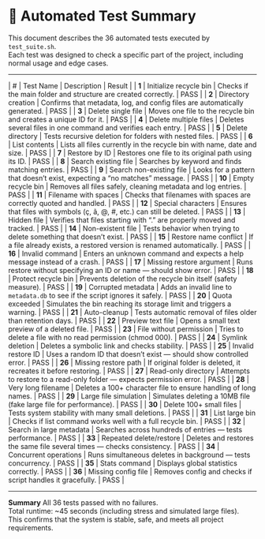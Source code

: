 # 🧪 Automated Test Summary

This document describes the 36 automated tests executed by `test_suite.sh`.  
Each test was designed to check a specific part of the project, including normal usage and edge cases.

---

| # | Test Name | Description | Result |
| **1** | Initialize recycle bin | Checks if the main folder and structure are created correctly. | PASS |
| **2** | Directory creation | Confirms that metadata, log, and config files are automatically generated. | PASS |
| **3** | Delete single file | Moves one file to the recycle bin and creates a unique ID for it. | PASS |
| **4** | Delete multiple files | Deletes several files in one command and verifies each entry. | PASS |
| **5** | Delete directory | Tests recursive deletion for folders with nested files. | PASS |
| **6** | List contents | Lists all files currently in the recycle bin with name, date and size. | PASS |
| **7** | Restore by ID | Restores one file to its original path using its ID. | PASS |
| **8** | Search existing file | Searches by keyword and finds matching entries. | PASS |
| **9** | Search non-existing file | Looks for a pattern that doesn’t exist, expecting a “no matches” message. | PASS |
| **10** | Empty recycle bin | Removes all files safely, cleaning metadata and log entries. | PASS |
| **11** | Filename with spaces | Checks that filenames with spaces are correctly quoted and handled. | PASS |
| **12** | Special characters | Ensures that files with symbols (ç, ã, @, #, etc.) can still be deleted. | PASS |
| **13** | Hidden file | Verifies that files starting with “.” are properly moved and tracked. | PASS |
| **14** | Non-existent file | Tests behavior when trying to delete something that doesn’t exist. | PASS |
| **15** | Restore name conflict | If a file already exists, a restored version is renamed automatically. | PASS |
| **16** | Invalid command | Enters an unknown command and expects a help message instead of a crash. | PASS |
| **17** | Missing restore argument | Runs restore without specifying an ID or name — should show error. | PASS |
| **18** | Protect recycle bin | Prevents deletion of the recycle bin itself (safety measure). | PASS |
| **19** | Corrupted metadata | Adds an invalid line to `metadata.db` to see if the script ignores it safely. | PASS |
| **20** | Quota exceeded | Simulates the bin reaching its storage limit and triggers a warning. | PASS |
| **21** | Auto-cleanup | Tests automatic removal of files older than retention days. | PASS |
| **22** | Preview text file | Opens a small text preview of a deleted file. | PASS |
| **23** | File without permission | Tries to delete a file with no read permission (chmod 000). | PASS |
| **24** | Symlink deletion | Deletes a symbolic link and checks stability. | PASS |
| **25** | Invalid restore ID | Uses a random ID that doesn’t exist — should show controlled error. | PASS |
| **26** | Missing restore path | If original folder is deleted, it recreates it before restoring. | PASS |
| **27** | Read-only directory | Attempts to restore to a read-only folder — expects permission error. | PASS |
| **28** | Very long filename | Deletes a 100+ character file to ensure handling of long names. | PASS |
| **29** | Large file simulation | Simulates deleting a 10MB file (fake large file for performance). | PASS |
| **30** | Delete 100+ small files | Tests system stability with many small deletions. | PASS |
| **31** | List large bin | Checks if list command works well with a full recycle bin. | PASS |
| **32** | Search in large metadata | Searches across hundreds of entries — tests performance. | PASS |
| **33** | Repeated delete/restore | Deletes and restores the same file several times — checks consistency. | PASS |
| **34** | Concurrent operations | Runs simultaneous deletes in background — tests concurrency. | PASS |
| **35** | Stats command | Displays global statistics correctly. | PASS |
| **36** | Missing config file | Removes config and checks if script handles it gracefully. | PASS |

---

**Summary**
All 36 tests passed with no failures.  
Total runtime: ~45 seconds (including stress and simulated large files).  
This confirms that the system is stable, safe, and meets all project requirements.
